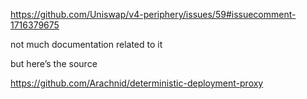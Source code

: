 


https://github.com/Uniswap/v4-periphery/issues/59#issuecomment-1716379675

not much documentation related to it

but here’s the source

https://github.com/Arachnid/deterministic-deployment-proxy
